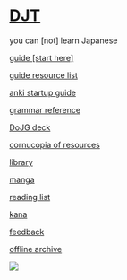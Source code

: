 # [DJT](https://djtguide.neocities.org/)

you can [not] learn Japanese

[guide [start here]](https://djtguide.neocities.org/guide.html)

[guide resource list](https://djtguide.neocities.org/resource%20guide.html)

[anki startup guide](https://djtguide.neocities.org/anki.html)

[grammar reference](https://djtarchive.neocities.org/bunpou/)

[DoJG deck](http://dojgdeck.neocities.org/)

[cornucopia of resources](https://djtguide.neocities.org/cor.html)

[library](http://djt.netlify.com/)

[manga](https://mega.nz/#F!amB2STZY!zWuoSuE5Umr2hMzxi2365Q)

[reading list](https://djtguide.neocities.org/reading%20list.html)

[kana](https://djtguide.neocities.org/kana/index.html)

[feedback](https://docs.google.com/spreadsheets/d/1nC03SCIiEy_4S0Ivv56dADu46sAWh5YANFB4gFuNChI/pubhtml?widget=true&headers=false&chrome=false)

[offline archive](https://git.fuwafuwa.moe/djt/djt/archive/master.zip)

![](https://djtguide.neocities.org/assets/back3.png?2)

